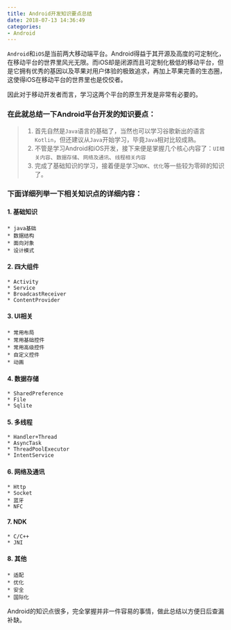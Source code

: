 ```yaml
---
title: Android开发知识要点总结
date: 2018-07-13 14:36:49
categories:
- Android
---
```


`Android`和`iOS`是当前两大移动端平台。Android得益于其开源及高度的可定制化，在移动平台的世界里风光无限。而iOS却是闭源而且可定制化极低的移动平台，但是它拥有优秀的基因以及苹果对用户体验的极致追求，再加上苹果完善的生态圈，这使得iOS在移动平台的世界里也是佼佼者。

因此对于移动开发者而言，学习这两个平台的原生开发是非常有必要的。

### 在此就总结一下Android平台开发的知识要点：
>1. 首先自然是`Java`语言的基础了，当然也可以学习谷歌新出的语言`Kotlin`，但还建议从`Java`开始学习，毕竟`Java`相对比较成熟。
>2. 不管是学习Android和iOS开发，接下来便是掌握几个核心内容了：`UI相关内容`、`数据存储`、`网络及通讯`、`线程相关内容`
>3. 完成了基础知识的学习，接着便是学习`NDK`、`优化`等一些较为零碎的知识了。

### 下面详细列举一下相关知识点的详细内容：
#### 1. 基础知识
    * java基础
    * 数据结构
    * 面向对象
    * 设计模式
#### 2. 四大组件
    * Activity
    * Service
    * BroadcastReceiver
    * ContentProvider
#### 3. UI相关
    * 常用布局
    * 常用基础控件
    * 常用高级控件
    * 自定义控件
    * 动画
#### 4. 数据存储
    * SharedPreference
    * File
    * Sqlite
#### 5. 多线程
    * Handler+Thread
    * AsyncTask
    * ThreadPoolExecutor
    * IntentService
#### 6. 网络及通讯
    * Http
    * Socket
    * 蓝牙
    * NFC
#### 7. NDK
    * C/C++
    * JNI
#### 8. 其他
    * 适配
    * 优化
    * 安全
    * 国际化

Android的知识点很多，完全掌握并非一件容易的事情，做此总结以方便日后查漏补缺。